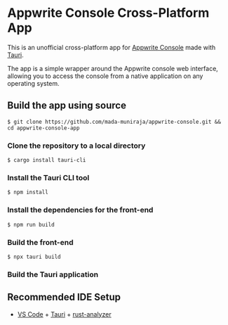# Appwrite Console Cross-Platform App

This is an unofficial cross-platform app for [Appwrite Console](https://cloud.appwrite.io/) made with [Tauri](https://tauri.app/).

The app is a simple wrapper around the Appwrite console web interface, allowing you to access the console from a native application on any operating system.

## Build the app using source

```
$ git clone https://github.com/mada-muniraja/appwrite-console.git && cd appwrite-console-app
```

### Clone the repository to a local directory

```
$ cargo install tauri-cli
```

### Install the Tauri CLI tool

```
$ npm install
```

### Install the dependencies for the front-end

```
$ npm run build
```

### Build the front-end

```
$ npx tauri build
```

### Build the Tauri application

## Recommended IDE Setup

- [VS Code](https://code.visualstudio.com/) + [Tauri](https://marketplace.visualstudio.com/items?itemName=tauri-apps.tauri-vscode) + [rust-analyzer](https://marketplace.visualstudio.com/items?itemName=rust-lang.rust-analyzer)
